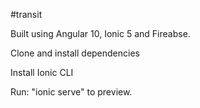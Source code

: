 #transit

Built using Angular 10, Ionic 5 and Fireabse.

Clone and install dependencies 

Install Ionic CLI

Run: "ionic serve" to preview.

